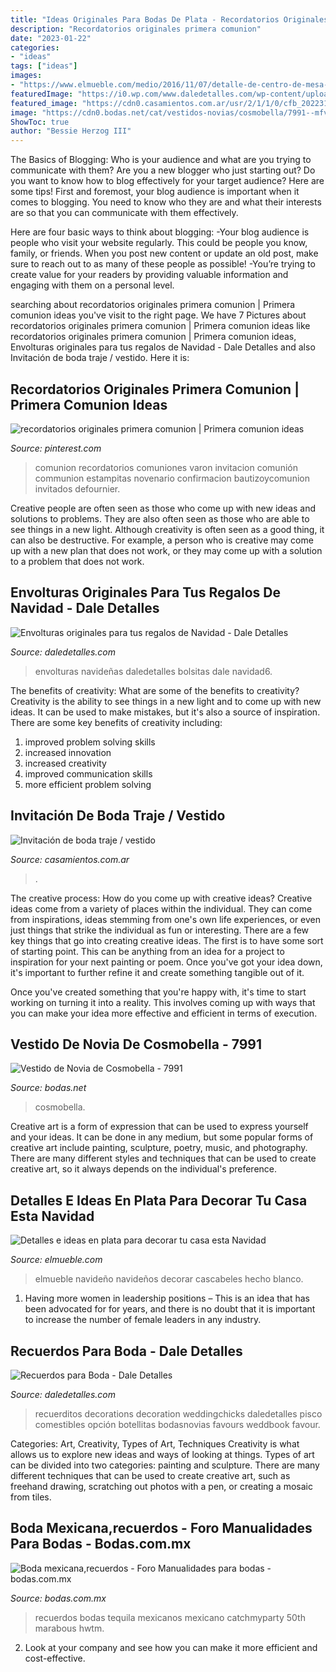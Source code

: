 ```yaml
---
title: "Ideas Originales Para Bodas De Plata - Recordatorios Originales Primera Comunion"
description: "Recordatorios originales primera comunion"
date: "2023-01-22"
categories:
- "ideas"
tags: ["ideas"]
images:
- "https://www.elmueble.com/medio/2016/11/07/detalle-de-centro-de-mesa-de-navidad-hecho-con-bolas-con-cascabeles-y-velas_8620b0d2.jpg"
featuredImage: "https://i0.wp.com/www.daledetalles.com/wp-content/uploads/2016/07/recuerdos-para-boda18.jpg?resize=500%2C667"
featured_image: "https://cdn0.casamientos.com.ar/usr/2/1/1/0/cfb_202231.jpg"
image: "https://cdn0.bodas.net/cat/vestidos-novias/cosmobella/7991--mfvo288053.jpg"
ShowToc: true
author: "Bessie Herzog III"
---
```



The Basics of Blogging: Who is your audience and what are you trying to communicate with them?
Are you a new blogger who just starting out? Do you want to know how to blog effectively for your target audience? Here are some tips! 
First and foremost, your blog audience is important when it comes to blogging. You need to know who they are and what their interests are so that you can communicate with them effectively. 

Here are four basic ways to think about blogging:
-Your blog audience is people who visit your website regularly. This could be people you know, family, or friends. When you post new content or update an old post, make sure to reach out to as many of these people as possible! 
-You’re trying to create value for your readers by providing valuable information and engaging with them on a personal level.

	

		
searching about recordatorios originales primera comunion | Primera comunion ideas you've visit to the right page. We have 7 Pictures about recordatorios originales primera comunion | Primera comunion ideas like recordatorios originales primera comunion | Primera comunion ideas, Envolturas originales para tus regalos de Navidad - Dale Detalles and also Invitación de boda traje / vestido. Here it is:
		
    
## Recordatorios Originales Primera Comunion | Primera Comunion Ideas

<img loading=lazy src="https://i.pinimg.com/736x/1d/22/6f/1d226f1e7ad38568793344c2519940cc.jpg" onerror="this.onerror=null;this.src='https://tse3.mm.bing.net/th?id=OIP.nRFnbQtcaEuMQRwvYB-_KAAAAA&amp;pid=15.1';" alt="recordatorios originales primera comunion | Primera comunion ideas">

_Source: pinterest.com_

>comunion recordatorios comuniones varon invitacion comunión communion estampitas novenario confirmacion bautizoycomunion invitados defournier. 

	

Creative people are often seen as those who come up with new ideas and solutions to problems. They are also often seen as those who are able to see things in a new light. Although creativity is often seen as a good thing, it can also be destructive. For example, a person who is creative may come up with a new plan that does not work, or they may come up with a solution to a problem that does not work.

    
## Envolturas Originales Para Tus Regalos De Navidad - Dale Detalles

<img loading=lazy src="https://i1.wp.com/www.daledetalles.com/wp-content/uploads/2016/11/ideas-para-bolsas-de-navidad6.jpg?resize=600%2C450" onerror="this.onerror=null;this.src='https://tse1.mm.bing.net/th?id=OIP.4JXQ3IAULDR3O47m5ZDuDgHaFj&amp;pid=15.1';" alt="Envolturas originales para tus regalos de Navidad - Dale Detalles">

_Source: daledetalles.com_

>envolturas navideñas daledetalles bolsitas dale navidad6. 

	

The benefits of creativity: What are some of the benefits to creativity?
Creativity is the ability to see things in a new light and to come up with new ideas. It can be used to make mistakes, but it's also a source of inspiration. There are some key benefits of creativity including: 
1. improved problem solving skills 
2. increased innovation 
3. increased creativity 
4. improved communication skills 
5. more efficient problem solving 

    
## Invitación De Boda Traje / Vestido

<img loading=lazy src="https://cdn0.casamientos.com.ar/usr/2/1/1/0/cfb_202231.jpg" onerror="this.onerror=null;this.src='https://tse1.mm.bing.net/th?id=OIP.X-z5i0FbXS177g7tDqQMtgHaHa&amp;pid=15.1';" alt="Invitación de boda traje / vestido">

_Source: casamientos.com.ar_

>. 

	

The creative process: How do you come up with creative ideas?
Creative ideas come from a variety of places within the individual. They can come from inspirations, ideas stemming from one's own life experiences, or even just things that strike the individual as fun or interesting. 
There are a few key things that go into creating creative ideas. The first is to have some sort of starting point. This can be anything from an idea for a project to inspiration for your next painting or poem. Once you've got your idea down, it's important to further refine it and create something tangible out of it. 

Once you've created something that you're happy with, it's time to start working on turning it into a reality. This involves coming up with ways that you can make your idea more effective and efficient in terms of execution.

    
## Vestido De Novia De Cosmobella - 7991

<img loading=lazy src="https://cdn0.bodas.net/cat/vestidos-novias/cosmobella/7991--mfvo288053.jpg" onerror="this.onerror=null;this.src='https://tse4.mm.bing.net/th?id=OIP.U6J-JdcW8hgB6vNOIEkXwgHaKC&amp;pid=15.1';" alt="Vestido de Novia de Cosmobella - 7991">

_Source: bodas.net_

>cosmobella. 

	

Creative art is a form of expression that can be used to express yourself and your ideas. It can be done in any medium, but some popular forms of creative art include painting, sculpture, poetry, music, and photography. There are many different styles and techniques that can be used to create creative art, so it always depends on the individual's preference.

    
## Detalles E Ideas En Plata Para Decorar Tu Casa Esta Navidad

<img loading=lazy src="https://www.elmueble.com/medio/2016/11/07/detalle-de-centro-de-mesa-de-navidad-hecho-con-bolas-con-cascabeles-y-velas_8620b0d2.jpg" onerror="this.onerror=null;this.src='https://tse3.mm.bing.net/th?id=OIP.qg_N8DPpztKWVnlcP_IrnQHaLH&amp;pid=15.1';" alt="Detalles e ideas en plata para decorar tu casa esta Navidad">

_Source: elmueble.com_

>elmueble navideño navideños decorar cascabeles hecho blanco. 

	

1. Having more women in leadership positions – This is an idea that has been advocated for for years, and there is no doubt that it is important to increase the number of female leaders in any industry.

    
## Recuerdos Para Boda - Dale Detalles

<img loading=lazy src="https://i0.wp.com/www.daledetalles.com/wp-content/uploads/2016/07/recuerdos-para-boda18.jpg?resize=500%2C667" onerror="this.onerror=null;this.src='https://tse3.mm.bing.net/th?id=OIP.95GjR7p2a0g57jTTDFK1BAHaJ4&amp;pid=15.1';" alt="Recuerdos para Boda - Dale Detalles">

_Source: daledetalles.com_

>recuerditos decorations decoration weddingchicks daledetalles pisco comestibles opción botellitas bodasnovias favours weddbook favour. 

	

Categories: Art, Creativity, Types of Art, Techniques
Creativity is what allows us to explore new ideas and ways of looking at things. Types of art can be divided into two categories: painting and sculpture. There are many different techniques that can be used to create creative art, such as freehand drawing, scratching out photos with a pen, or creating a mosaic from tiles.

    
## Boda Mexicana,recuerdos - Foro Manualidades Para Bodas - Bodas.com.mx

<img loading=lazy src="https://cdn0.bodas.com.mx/usr/2/1/1/9/cfb_1886691.jpg" onerror="this.onerror=null;this.src='https://tse2.mm.bing.net/th?id=OIP.EVmNWvUsnWVvttyYiXG9JwAAAA&amp;pid=15.1';" alt="Boda mexicana,recuerdos - Foro Manualidades para bodas - bodas.com.mx">

_Source: bodas.com.mx_

>recuerdos bodas tequila mexicanos mexicano catchmyparty 50th marabous hwtm. 

	

2. Look at your company and see how you can make it more efficient and cost-effective.

